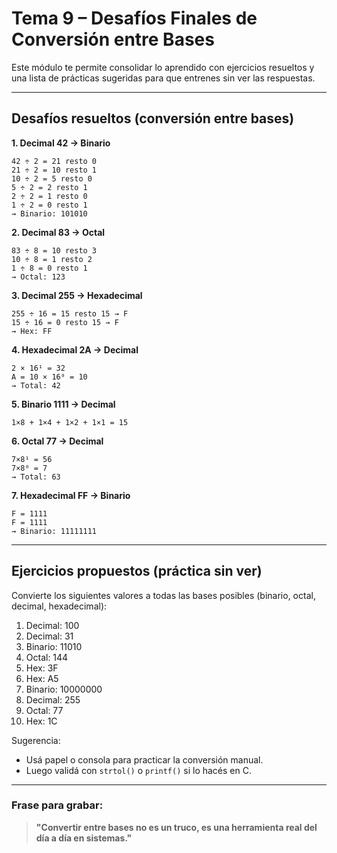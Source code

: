 # Tema 9 – Desafíos Finales de Conversión entre Bases

Este módulo te permite consolidar lo aprendido con ejercicios resueltos y una lista de prácticas sugeridas para que entrenes sin ver las respuestas.

---

## Desafíos resueltos (conversión entre bases)

**1. Decimal 42 → Binario**
```
42 ÷ 2 = 21 resto 0
21 ÷ 2 = 10 resto 1
10 ÷ 2 = 5 resto 0
5 ÷ 2 = 2 resto 1
2 ÷ 2 = 1 resto 0
1 ÷ 2 = 0 resto 1
→ Binario: 101010
```

**2. Decimal 83 → Octal**
```
83 ÷ 8 = 10 resto 3
10 ÷ 8 = 1 resto 2
1 ÷ 8 = 0 resto 1
→ Octal: 123
```

**3. Decimal 255 → Hexadecimal**
```
255 ÷ 16 = 15 resto 15 → F
15 ÷ 16 = 0 resto 15 → F
→ Hex: FF
```

**4. Hexadecimal 2A → Decimal**
```
2 × 16¹ = 32
A = 10 × 16⁰ = 10
→ Total: 42
```

**5. Binario 1111 → Decimal**
```
1×8 + 1×4 + 1×2 + 1×1 = 15
```

**6. Octal 77 → Decimal**
```
7×8¹ = 56
7×8⁰ = 7
→ Total: 63
```

**7. Hexadecimal FF → Binario**
```
F = 1111
F = 1111
→ Binario: 11111111
```

---

## Ejercicios propuestos (práctica sin ver)

Convierte los siguientes valores a todas las bases posibles (binario, octal, decimal, hexadecimal):

1. Decimal: 100  
2. Decimal: 31  
3. Binario: 11010  
4. Octal: 144  
5. Hex: 3F  
6. Hex: A5  
7. Binario: 10000000  
8. Decimal: 255  
9. Octal: 77  
10. Hex: 1C

Sugerencia:
- Usá papel o consola para practicar la conversión manual.
- Luego validá con `strtol()` o `printf()` si lo hacés en C.

---

### Frase para grabar:

> **"Convertir entre bases no es un truco, es una herramienta real del día a día en sistemas."**
